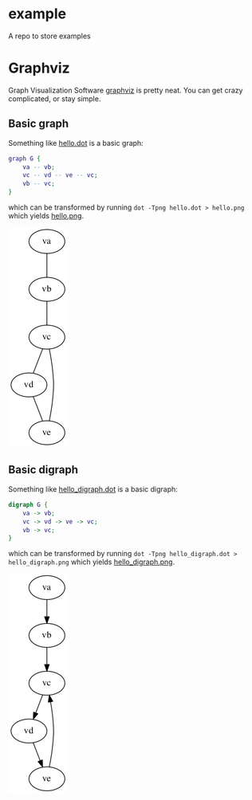 # example

A repo to store examples

# Graphviz

Graph Visualization Software [graphviz](http://www.graphviz.org/) is pretty
neat.  You can get crazy complicated, or stay simple.

## Basic graph

Something like [hello.dot](hello.dot) is a basic graph:

```dot
graph G {
    va -- vb;
    vc -- vd -- ve -- vc;
    vb -- vc;
}
```

which can be transformed by running `dot -Tpng hello.dot > hello.png` which
yields [hello.png](hello.png).

![hello.png](hello.png)

## Basic digraph

Something like [hello_digraph.dot](hello_digraph.dot) is a basic digraph:

```dot
digraph G {
    va -> vb;
    vc -> vd -> ve -> vc;
    vb -> vc;
}
```

which can be transformed by running `dot -Tpng hello_digraph.dot > hello_digraph.png` which
yields [hello_digraph.png](hello_digraph.png).

![hello_digraph.png](hello_digraph.png)

